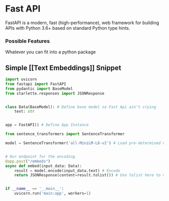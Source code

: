 # Fast API
FastAPI is a modern, fast (high-performance), web framework for building APIs with Python 3.6+ based on standard Python type hints.

### Possible Features
Whatever you can fit into a python package


## Simple [[Text Embeddings]] Snippet

```Python
import uvicorn
from fastapi import FastAPI
from pydantic import BaseModel
from starlette.responses import JSONResponse


class Data(BaseModel): # Define base model so Fast Api ain't crying
    text: str


app = FastAPI() # Define App Instance

from sentence_transformers import SentenceTransformer

model = SentenceTransformer('all-MiniLM-L6-v2') # Load pre-determined model


# Our endpoint for the encoding
@app.post("/embeds")
async def embed(input_data: Data):
    result = model.encode(input_data.text) # Encode 
    return JSONResponse(content=result.tolist()) # Use tolist here to make it serilizeable


if __name__ == '__main__':
    uvicorn.run('main:app', workers=1)
```
